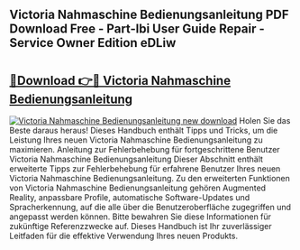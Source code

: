 ## Victoria Nahmaschine Bedienungsanleitung PDF Download Free - Part-lbi User Guide Repair - Service Owner Edition eDLiw

# <h2><a href="http://df0w6qv.blite.top/?on=Victoria+Nahmaschine+Bedienungsanleitung">🔗Download 👉🔴 Victoria Nahmaschine Bedienungsanleitung</a></h2>

[![Victoria Nahmaschine Bedienungsanleitung new download](https://i.imgur.com/lujVjoI.png)](http://df0w6qv.blite.top/?on=Victoria+Nahmaschine+Bedienungsanleitung)
Holen Sie das Beste daraus heraus! Dieses Handbuch enthält Tipps und Tricks, um die Leistung Ihres neuen Victoria Nahmaschine Bedienungsanleitung zu maximieren. Anleitung zur Fehlerbehebung für fortgeschrittene Benutzer Victoria Nahmaschine Bedienungsanleitung Dieser Abschnitt enthält erweiterte Tipps zur Fehlerbehebung für erfahrene Benutzer Ihres neuen Victoria Nahmaschine Bedienungsanleitung. Zu den erweiterten Funktionen von Victoria Nahmaschine Bedienungsanleitung gehören Augmented Reality, anpassbare Profile, automatische Software-Updates und Spracherkennung, auf die alle über die Benutzeroberfläche zugegriffen und angepasst werden können. Bitte bewahren Sie diese Informationen für zukünftige Referenzzwecke auf. Dieses Handbuch ist Ihr zuverlässiger Leitfaden für die effektive Verwendung Ihres neuen Produkts.
